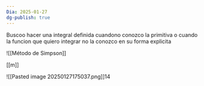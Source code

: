 ```yaml
---
Dia: 2025-01-27
dg-publish: true
---
```

Buscoo hacer una integral definida cuandono conozco la primitiva o cuando la funcion que quiero integrar no la conozco en su forma explicita

![[Método de Simpson]]

[[m]]

![[Pasted image 20250127175037.png]]14